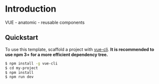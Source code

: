 # Introduction

VUE - anatomic - reusable components

## Quickstart

To use this template, scaffold a project with [vue-cli](https://github.com/vuejs/vue-cli). **It is recommended to use npm 3+ for a more efficient dependency tree.**

``` bash
$ npm install -g vue-cli
$ cd my-project
$ npm install
$ npm run dev
```
